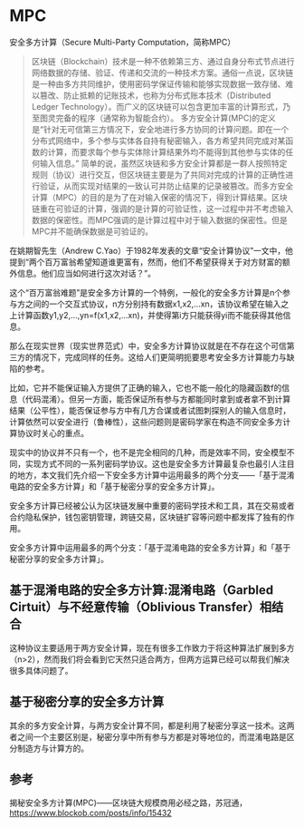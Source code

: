 # MPC #

安全多方计算（Secure Multi-Party Computation，简称MPC）

> 区块链（Blockchain）技术是一种不依赖第三方、通过自身分布式节点进行网络数据的存储、验证、传递和交流的一种技术方案。通俗一点说，区块链是一种由多方共同维护，使用密码学保证传输和能够实现数据一致存储、难以篡改、防止抵赖的记账技术，也称为分布式账本技术（Distributed Ledger Technology）。而广义的区块链可以包含更加丰富的计算形式，乃至图灵完备的程序（通常称为智能合约）。
> 多方安全计算(MPC)的定义是“针对无可信第三方情况下，安全地进行多方协同的计算问题。即在一个分布式网络中，多个参与实体各自持有秘密输入，各方希望共同完成对某函数的计算，而要求每个参与实体除计算结果外均不能得到其他参与实体的任何输入信息。”
> 简单的说，虽然区块链和多方安全计算都是一群人按照特定规则（协议）进行交互，但区块链主要是为了共同对完成的计算的正确性进行验证，从而实现对结果的一致认可并防止结果的记录被篡改。而多方安全计算（MPC）的目的是为了在对输入保密的情况下，得到计算结果。区块链重在可验证的计算，强调的是计算的可验证性，这一过程中并不考虑输入数据的保密性。而MPC强调的是计算过程中对于输入数据的保密性。但是MPC并不能确保数据是可验证的。

在姚期智先生（Andrew C.Yao）于1982年发表的文章“安全计算协议”一文中，他提到“两个百万富翁希望知道谁更富有，然而，他们不希望获得关于对方财富的额外信息。他们应当如何进行这次对话？”。

这个“百万富翁难题”是安全多方计算的一个特例，一般化的安全多方计算是n个参与方之间的一个交互式协议，n方分别持有数据x1,x2,…xn，该协议希望在输入之上计算函数y1,y2,…,yn=f(x1,x2,…xn)，并使得第i方只能获得yi而不能获得其他信息。

那么在现实世界（现实世界范式）中，安全多方计算协议就是在不存在这个可信第三方的情况下，完成同样的任务。这给人们更简明扼要思考安全多方计算能力与缺陷的参考。

比如，它并不能保证输入方提供了正确的输入，它也不能一般化的隐藏函数f的信息（代码混淆）。但另一方面，能否保证所有参与方都能同时拿到或者拿不到计算结果（公平性），能否保证参与方中有几方合谋或者试图刺探别人的输入信息时，计算依然可以安全进行（鲁棒性），这些问题则是密码学家在构造不同安全多方计算协议时关心的重点。

现实中的协议并不只有一个，也不是完全相同的几种，而是效率不同，安全模型不同，实现方式不同的一系列密码学协议。这也是安全多方计算最复杂也最引人注目的地方，本文我们先介绍一下安全多方计算中运用最多的两个分支——「基于混淆电路的安全多方计算」和「基于秘密分享的安全多方计算」。

安全多方计算已经被公认为区块链发展中重要的密码学技术和工具，其在交易或者合约隐私保护，钱包密钥管理，跨链交易，区块链扩容等问题中都发挥了独有的作用。

安全多方计算中运用最多的两个分支：「基于混淆电路的安全多方计算」和「基于秘密分享的安全多方计算」。

## 基于混淆电路的安全多方计算:混淆电路（Garbled Cirtuit）与不经意传输（Oblivious Transfer）相结合 ##

这种协议主要适用于两方安全计算，现在有很多工作致力于将这种算法扩展到多方（n>2），然而我们将会看到它天然只适合两方，但两方运算已经可以帮我们解决很多具体问题了。

## 基于秘密分享的安全多方计算 ##

其余的多方安全计算，与两方安全计算不同，都是利用了秘密分享这一技术。这两者之间一个主要区别是，秘密分享中所有参与方都是对等地位的，而混淆电路是区分制造方与计算方的。

## 参考 ##

揭秘安全多方计算(MPC)——区块链大规模商用必经之路，苏冠通，https://www.blockob.com/posts/info/15432